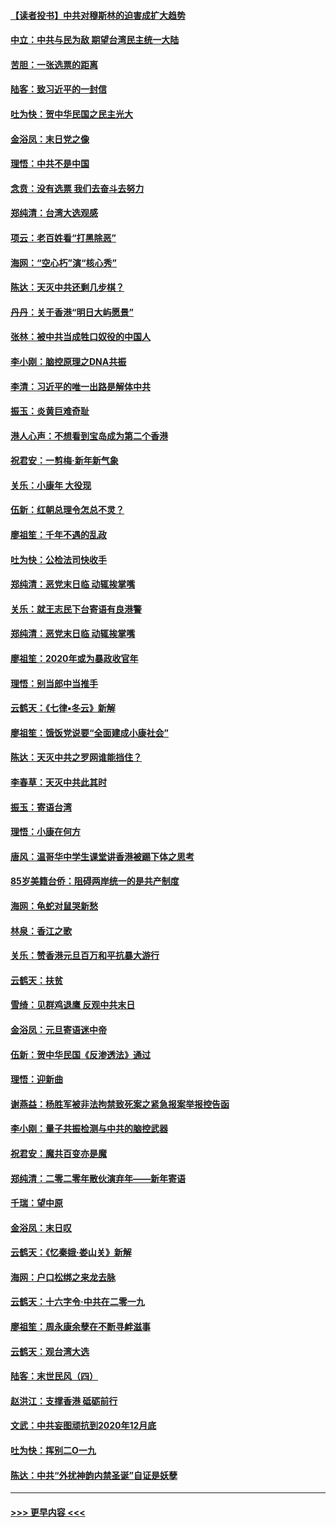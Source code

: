 #### [【读者投书】中共对穆斯林的迫害成扩大趋势](../pages/nsc993/n11791371.md?t=01150155) 
#### [中立：中共与民为敌 期望台湾民主统一大陆](../pages/nsc993/n11790392.md?t=01150155) 
#### [苦胆：一张选票的距离](../pages/nsc993/n11788914.md?t=01150155) 
#### [陆客：致习近平的一封信](../pages/nsc993/n11788867.md?t=01150155) 
#### [吐为快：贺中华民国之民主光大](../pages/nsc993/n11788618.md?t=01150155) 
#### [金浴凤：末日党之像](../pages/nsc993/n11787475.md?t=01150155) 
#### [理悟：中共不是中国](../pages/nsc993/n11787463.md?t=01150155) 
#### [念贲：没有选票  我们去奋斗去努力](../pages/nsc993/n11787398.md?t=01150155) 
#### [郑纯清：台湾大选观感](../pages/nsc993/n11786210.md?t=01150155) 
#### [项云：老百姓看“打黑除恶”](../pages/nsc993/n11785398.md?t=01150155) 
#### [海网：“空心朽”演“核心秀”](../pages/nsc993/n11783874.md?t=01150155) 
#### [陈达：天灭中共还剩几步棋？](../pages/nsc993/n11783719.md?t=01150155) 
#### [丹丹：关于香港“明日大屿愿景”](../pages/nsc993/n11783273.md?t=01150155) 
#### [张林：被中共当成牲口奴役的中国人](../pages/nsc993/n11782397.md?t=01150155) 
#### [李小刚：脑控原理之DNA共振](../pages/nsc993/n11780962.md?t=01150155) 
#### [李清：习近平的唯一出路是解体中共](../pages/nsc993/n11780866.md?t=01150155) 
#### [振玉：炎黄巨难奇耻](../pages/nsc993/n11779632.md?t=01150155) 
#### [港人心声：不想看到宝岛成为第二个香港](../pages/nsc993/n11778817.md?t=01150155) 
#### [祝君安：一剪梅‧新年新气象](../pages/nsc993/n11776340.md?t=01150155) 
#### [关乐：小康年 大役现](../pages/nsc993/n11774213.md?t=01150155) 
#### [伍新：红朝总理令怎总不灵？](../pages/nsc993/n11770813.md?t=01150155) 
#### [廖祖笙：千年不遇的乱政](../pages/nsc993/n11770373.md?t=01150155) 
#### [吐为快：公检法司快收手](../pages/nsc993/n11770359.md?t=01150155) 
#### [郑纯清：恶党末日临 动辄挨掌嘴](../pages/nsc993/n11769912.md?t=01150155) 
#### [关乐：就王志民下台寄语有良港警](../pages/nsc993/n11769903.md?t=01150155) 
#### [郑纯清：恶党末日临 动辄挨掌嘴](../pages/nsc993/n11769356.md?t=01150155) 
#### [廖祖笙：2020年或为暴政收官年](../pages/nsc993/n11768216.md?t=01150155) 
#### [理悟：别当郎中当推手](../pages/nsc993/n11768243.md?t=01150155) 
#### [云鹤天：《七律▪冬云》新解](../pages/nsc993/n11768204.md?t=01150155) 
#### [廖祖笙：饿饭党说要“全面建成小康社会”](../pages/nsc993/n11767482.md?t=01150155) 
#### [陈达：天灭中共之罗网谁能挡住？](../pages/nsc993/n11767465.md?t=01150155) 
#### [李春草：天灭中共此其时](../pages/nsc993/n11767452.md?t=01150155) 
#### [振玉：寄语台湾](../pages/nsc993/n11767432.md?t=01150155) 
#### [理悟：小康在何方](../pages/nsc993/n11767394.md?t=01150155) 
#### [唐风：温哥华中学生课堂讲香港被踢下体之思考](../pages/nsc993/n11766848.md?t=01150155) 
#### [85岁美籍台侨：阻碍两岸统一的是共产制度](../pages/nsc993/n11765043.md?t=01150155) 
#### [海网：龟蛇对鼠哭新愁](../pages/nsc993/n11764895.md?t=01150155) 
#### [林泉：香江之歌](../pages/nsc993/n11764415.md?t=01150155) 
#### [关乐：赞香港元旦百万和平抗暴大游行](../pages/nsc993/n11764382.md?t=01150155) 
#### [云鹤天：扶贫](../pages/nsc993/n11764245.md?t=01150155) 
#### [雪绮：见群鸡退鹰  反观中共末日](../pages/nsc993/n11762112.md?t=01150155) 
#### [金浴凤：元旦寄语迷中帝](../pages/nsc993/n11761788.md?t=01150155) 
#### [伍新：贺中华民国《反渗透法》通过](../pages/nsc993/n11761994.md?t=01150155) 
#### [理悟：迎新曲](../pages/nsc993/n11761152.md?t=01150155) 
#### [谢燕益：杨胜军被非法拘禁致死案之紧急报案举报控告函](../pages/nsc993/n11756134.md?t=01150155) 
#### [李小刚：量子共振检测与中共的脑控武器](../pages/nsc993/n11754518.md?t=01150155) 
#### [祝君安：魔共百变亦是魔](../pages/nsc993/n11754469.md?t=01150155) 
#### [郑纯清：二零二零年散伙演弃年——新年寄语](../pages/nsc993/n11754195.md?t=01150155) 
#### [千瑞：望中原](../pages/nsc993/n11754159.md?t=01150155) 
#### [金浴凤：末日叹](../pages/nsc993/n11752359.md?t=01150155) 
#### [云鹤天：《忆秦娥‧娄山关》新解](../pages/nsc993/n11752348.md?t=01150155) 
#### [海网：户口松绑之来龙去脉](../pages/nsc993/n11752328.md?t=01150155) 
#### [云鹤天：十六字令‧中共在二零一九](../pages/nsc993/n11752305.md?t=01150155) 
#### [廖祖笙：周永康余孽在不断寻衅滋事](../pages/nsc993/n11751013.md?t=01150155) 
#### [云鹤天：观台湾大选](../pages/nsc993/n11751007.md?t=01150155) 
#### [陆客：末世民风（四）](../pages/nsc993/n11749203.md?t=01150155) 
#### [赵洪江：支撑香港 砥砺前行](../pages/nsc993/n11748482.md?t=01150155) 
#### [文武：中共妄图顽抗到2020年12月底](../pages/nsc993/n11748446.md?t=01150155) 
#### [吐为快：挥别二O一九](../pages/nsc993/n11748411.md?t=01150155) 
#### [陈达：中共“外扰神韵内禁圣诞”自证是妖孽](../pages/nsc993/n11748226.md?t=01150155) 

----
#### [ >>> 更早内容 <<< ](../indexes/nsc993-earlier.md)
